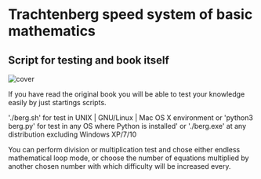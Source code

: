 # Trachtenberg speed system of basic mathematics
## Script for testing and book itself

![cover](https://github.com/vadimfedulov395/bergsh/raw/master/cover.png)

If you have read the original book you will be able to test your knowledge easily by just startings scripts.

'./berg.sh' for test in UNIX | GNU/Linux | Mac OS X environment
or
'python3 berg.py' for test in any OS where Python is installed'
or
'./berg.exe' at any distribution excluding Windows XP/7/10

You can perform division or multiplication test and chose either endless mathematical loop mode, or choose
the number of equations multiplied by another chosen number with which difficulty will be increased every.

